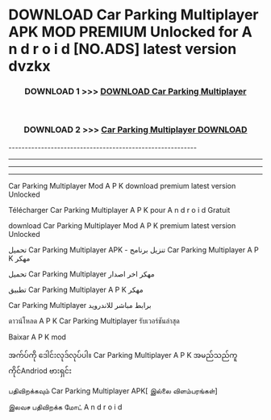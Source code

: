 # DOWNLOAD Car Parking Multiplayer  APK MOD PREMIUM Unlocked for A n d r o i d [NO.ADS] latest version dvzkx 



<div align="center">

<h3>DOWNLOAD 1 >>> <a href="https://getmod2.web.app/?judul=Car Parking Multiplayer ">DOWNLOAD Car Parking Multiplayer </a></h3><br>

<h3>DOWNLOAD 2 >>> <a href="https://getmod2.web.app/?judul=Car Parking Multiplayer ">Car Parking Multiplayer  DOWNLOAD </a></h3>

</div>
----------------------------------------------------------

----------------------------------------------------------

----------------------------------------------------------

----------------------------------------------------------

Car Parking Multiplayer  Mod A P K download premium latest version Unlocked

Télécharger Car Parking Multiplayer  A P K pour A n d r o i d Gratuit

download Car Parking Multiplayer  Mod A P K premium latest version Unlocked

تحميل Car Parking Multiplayer  APK - تنزيل برنامج Car Parking Multiplayer  A P K مهكر

تحميل Car Parking Multiplayer  مهكر اخر اصدار

تطبيق Car Parking Multiplayer  A P K مهكر

Car Parking Multiplayer  برابط مباشر للاندرويد

ดาวน์โหลด A P K Car Parking Multiplayer  รับเวอร์ชันล่าสุด

Baixar A P K mod

အက်ပ်ကို ဒေါင်းလုဒ်လုပ်ပါ။ Car Parking Multiplayer  A P K အမည်သည်ကူကိုင်Andriod ဗားရှင်း

பதிவிறக்கவும் Car Parking Multiplayer  APK[ இல்லை விளம்பரங்கள்] 
 
இலவச பதிவிறக்க மோட் A n d r o i d



